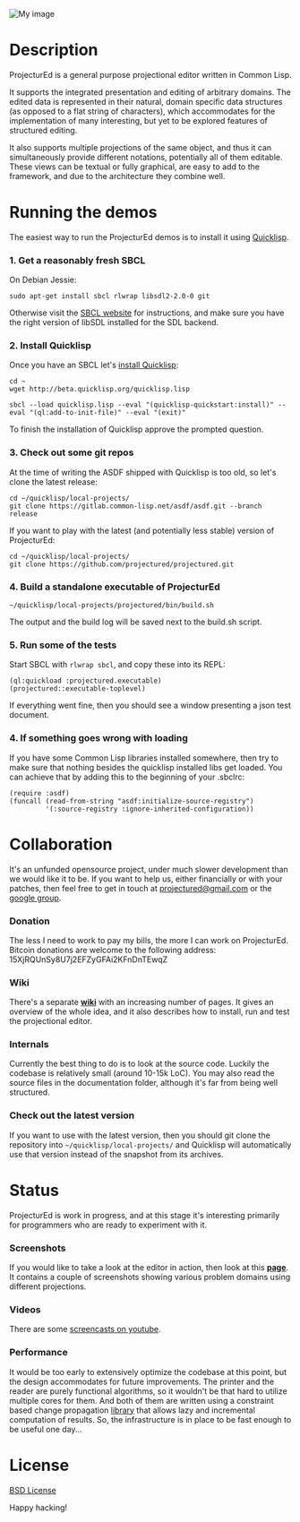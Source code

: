 ![My image](http://s9.postimage.org/mxnmsv4en/projectured.png)

# Description #

ProjecturEd is a general purpose projectional editor written in Common Lisp.

It supports the integrated presentation and editing of arbitrary domains. The edited data is represented in their natural, domain specific data structures (as opposed to a flat string of characters), which accommodates for the implementation of many interesting, but yet to be explored features of structured editing.

It also supports multiple projections of the same object, and thus it can simultaneously provide different notations, potentially all of them editable. These views can be textual or fully graphical, are easy to add to the framework, and due to the architecture they combine well.

# Running the demos #

The easiest way to run the ProjecturEd demos is to install it using [Quicklisp](http://quicklisp.org).

### 1. Get a reasonably fresh SBCL ###

On Debian Jessie:

```
sudo apt-get install sbcl rlwrap libsdl2-2.0-0 git
```

Otherwise visit the [SBCL website](http://sbcl.org/platform-table.html) for instructions, and make sure you have the right version of libSDL installed for the SDL backend.

### 2. Install Quicklisp ###

Once you have an SBCL let's [install Quicklisp](http://www.quicklisp.org/beta/#installation):

```
cd ~
wget http://beta.quicklisp.org/quicklisp.lisp

sbcl --load quicklisp.lisp --eval "(quicklisp-quickstart:install)" --eval "(ql:add-to-init-file)" --eval "(exit)"
```

To finish the installation of Quicklisp approve the prompted question.

### 3. Check out some git repos ###

At the time of writing the ASDF shipped with Quicklisp is too old, so let's clone the latest release:
```
cd ~/quicklisp/local-projects/
git clone https://gitlab.common-lisp.net/asdf/asdf.git --branch release
```

If you want to play with the latest (and potentially less stable) version of ProjecturEd:
```
cd ~/quicklisp/local-projects/
git clone https://github.com/projectured/projectured.git
```

### 4. Build a standalone executable of ProjecturEd ###

```
~/quicklisp/local-projects/projectured/bin/build.sh
```

The output and the build log will be saved next to the build.sh script.

### 5. Run some of the tests ###

Start SBCL with ```rlwrap sbcl```, and copy these into its REPL:

```
(ql:quickload :projectured.executable)
(projectured::executable-toplevel)
```

If everything went fine, then you should see a window presenting a json test document.

### 4. If something goes wrong with loading ###

If you have some Common Lisp libraries installed somewhere, then try to make sure that nothing besides the quicklisp installed libs get loaded. You can achieve that by adding this to the beginning of your .sbclrc:

```
(require :asdf)
(funcall (read-from-string "asdf:initialize-source-registry")
         '(:source-registry :ignore-inherited-configuration))
```

# Collaboration #

It's an unfunded opensource project, under much slower development than we would like it to be. If you want to help us, either financially or with your patches, then feel free to get in touch at [projectured@gmail.com](mailto:projectured@gmail.com) or the [google group](http://groups.google.com/d/forum/projectured).

### Donation ###

The less I need to work to pay my bills, the more I can work on ProjecturEd. Bitcoin donations are welcome to the following address: 15XjRQUnSy8U7j2EFZyGFAi2KFnDnTEwqZ

### Wiki ###

There's a separate [**wiki**](https://github.com/projectured/projectured/wiki) with an increasing number of pages. It gives an overview of the whole idea, and it also describes how to install, run and test the projectional editor.

### Internals ###

Currently the best thing to do is to look at the source code. Luckily the codebase is relatively small (around 10-15k LoC). You may also read the source files in the documentation folder, although it's far from being well structured.

### Check out the latest version ###

If you want to use with the latest version, then you should git clone the repository into ```~/quicklisp/local-projects/``` and Quicklisp will automatically use that version instead of the snapshot from its archives.

# Status #

ProjecturEd is work in progress, and at this stage it's interesting primarily for programmers who are ready to experiment with it.

### Screenshots ###

If you would like to take a look at the editor in action, then look at this [**page**](https://github.com/projectured/projectured/wiki/Screenshots). It contains a couple of screenshots showing various problem domains using different projections.

### Videos ###

There are some [screencasts on youtube](http://www.youtube.com/user/projectured).

### Performance ###

It would be too early to extensively optimize the codebase at this point, but the design accommodates for future improvements. The printer and the reader are purely functional algorithms, so it wouldn't be that hard to utilize multiple cores for them. And both of them are written using a constraint based change propagation [library](http://dwim.hu/darcsweb/darcsweb.cgi?r=HEAD%20hu.dwim.computed-class;a=summary) that allows lazy and incremental computation of results. So, the infrastructure is in place to be fast enough to be useful one day...

# License #

[BSD License](https://github.com/projectured/projectured/wiki/License)

Happy hacking!
